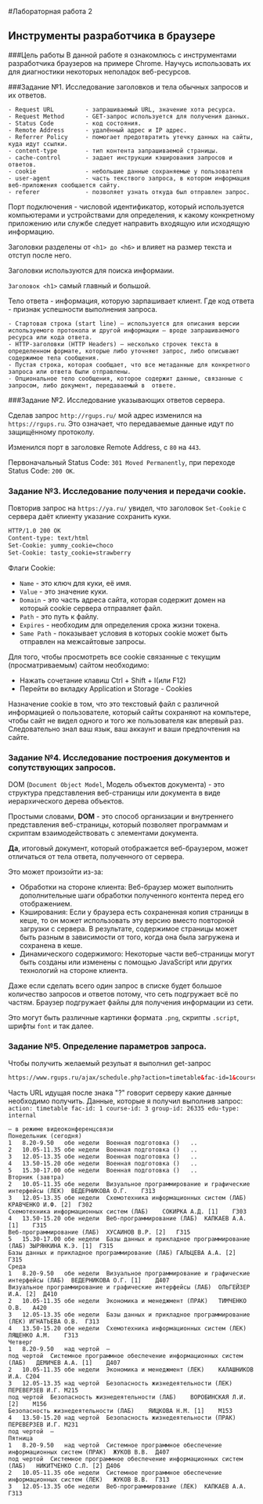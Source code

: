 #Лабораторная работа 2
## Инструменты разработчика в браузере
###Цель работы
В данной работе я ознакомлюсь с инструментами разработчика браузеров на примере Chrome. 
Научусь использовать их для диагностики некоторых неполадок веб-ресурсов.

###Задание №1. Исследование заголовков и тела обычных запросов и их ответов.
```shell
- Request URL         - запрашиваемый URL, значение хота ресурса.
- Request Method      - GET-запрос используется для получения данных.
- Status Code         - код состояния.
- Remote Address      - удалённый адрес и IP адрес.
- Referrer Policy     - помогает предотвратить утечку данных на сайты, куда идут ссылки.
- content-type        - тип контента запрашиваемой страницы.
- cache-control       - задает инструкции кэширования запросов и ответов.
- cookie              - небольшие данные сохраняемые у пользователя
- user-agent          - часть текствого запроса, в котором информация веб-приложения сообщается сайту.
- referer             - позволяет узнать откуда был отправлен запрос.
```
Порт подключения - числовой идентификатор, который используется компьютерами и устройствами для определения,
к какому конкретному приложению или службе следует направить входящую или исходящую информацию.

Заголовки разделены от `<h1> до <h6>` и влияет на размер текста и отступ после него.

Заголовки используются для поиска информаии.

`Заголовок <h1>` самый главный и большой.

Тело ответа - информация, которую зарпашивает клиент. Где код ответа - признак успешности выполнения запроса.
```shell
- Стартовая строка (start line) — используется для описания версии используемого протокола и другой информации — вроде запрашиваемого ресурса или кода ответа.
- HTTP-заголовки (HTTP Headers) — несколько строчек текста в определенном формате, которые либо уточняют запрос, либо описывают содержимое тела сообщения.
- Пустая строка, которая сообщает, что все метаданные для конкретного запроса или ответа были отправлены.
- Опциональное тело сообщения, которое содержит данные, связанные с запросом, либо документ, передаваемый в  ответе.
```

###Задание №2. Исследование указывающих ответов сервера.

Сделав запрос `http://rgups.ru/` мой адрес изменился на `https://rgups.ru`.
Это означает, что передаваемые данные идут по защищённому протоколу.

Изменился порт в заголовке Remote Address, c `80` на `443`.

Первоначальный Status Code: `301 Moved Permanently`, при переходе Status Code: `200 OK`.

### Задание №3. Исследование получения и передачи cookie.

Повторив запрос на `https://ya.ru/` увидел, что заголовок `Set-Cookie` с сервера даёт клиенту указание сохранить куки.

```html
HTTP/1.0 200 OK
Content-type: text/html
Set-Cookie: yummy_cookie=choco
Set-Cookie: tasty_cookie=strawberry
```

Флаги Cookie: 
- `Name` - это ключ для куки, её имя.
- `Value` - это значение куки.
- `Domain` - это часть адреса сайта, которая содержит домен на который cookie сервера отправляет файл.
- `Path` - это путь к файлу.
- `Expires` - необходим для определения срока жизни токена.
- `Same Path` - показывает условия в которых cookie может быть отправлен на межсайтовые запросы.

Для того, чтобы просмотреть все cookie связанные с текущим (просматриваемым) 
сайтом необходимо:  
- Нажать сочетание клавиш Ctrl + Shift + I(или F12) 
- Перейти во вкладку Application и Storage - Cookies  

Назначение cookie в том, что это текстовый файл с различной информацией о пользователе,
который сайты сохраняют на компьтере, чтобы сайт не видел одного и того же пользователя 
как впервый раз. Следовательно знал ваш язык, ваш аккаунт и ваши предпочтения на сайте.

### Задание №4. Исследование построения документов и сопутствующих запросов.

DOM (`Document Object Model`, Модель объектов документа) - это структура представления веб-страницы
или документа в виде иерархического дерева объектов.

Простыми словами, **DOM** - это способ организации и внутреннего представления веб-страницы, который
позволяет программам и скриптам взаимодействовать с элементами документа.

**Да**, итоговый документ, который отображается веб-браузером, может отличаться от тела ответа, полученного от сервера.

Это может произойти из-за:
- Обработки на стороне клиента: Веб-браузер может выполнить дополнительные шаги обработки
полученного контента перед его отображением.
- Кэширования: Если у браузера есть сохраненная копия страницы в кеше, то он может использовать
эту версию вместо повторной загрузки с сервера. В результате, содержимое страницы может быть разным в
зависимости от того, когда она была загружена и сохранена в кеше.
- Динамического содержимого: Некоторые части веб-страницы могут быть созданы или изменены с помощью JavaScript или 
других технологий на стороне клиента.

Даже если сделать всего один запрос в списке будет большое количество запросов и ответов потому, что
сеть подгружает всё по частям. Браузер подгружает файлы для получения информации из сети.

Это могут быть различные картинки формата `.png`, скрипты `.script`, шрифты `font` и так далее.

### Задание №5. Определение параметров запроса.

Чтобы получить желаемый резульат я выполнил get-запрос
```html
https://www.rgups.ru/ajax/schedule.php?action=timetable&fac-id=1&course-id=3&group-id=26335&edu-type=internal`
```
Часть URL идущая после знака "?" говорит серверу какие данные необходимо получить.
 Данные, которые я получил выполнив запрос: `action: timetable fac-id: 1 course-id: 3 group-id: 26335 edu-type: internal`

```shell
– в режиме видеоконференцсвязи
Понедельник (сегодня)
1	8.20-9.50	обе недели	Военная подготовка ()	..	
2	10.05-11.35	обе недели	Военная подготовка ()	..	
3	12.05-13.35	обе недели	Военная подготовка ()	..	
4	13.50-15.20	обе недели	Военная подготовка ()	..	
5	15.30-17.00	обе недели	Военная подготовка ()	..	
Вторник (завтра)
2	10.05-11.35	обе недели	Визуальное программирование и графические интерфейсы (ЛЕК)	ВЕДЕРНИКОВА О.Г.	Г313
3	12.05-13.35	обе недели	Схемотехника информационных систем (ЛАБ)	КРАВЧЕНКО И.Ф. [2]	Г302
Схемотехника информационных систем (ЛАБ)	СОКИРКА А.Д. [1]	Г303
4	13.50-15.20	обе недели	Веб-программирование (ЛАБ)	КАПКАЕВ А.А. [1]	Г315
Веб-программирование (ЛАБ)	ХУСАИНОВ В.Р. [2]	Г315
5	15.30-17.00	обе недели	Базы данных и прикладное программирование (ЛАБ)	ЗЫРЯНКИНА К.Э. [1]	Г315
Базы данных и прикладное программирование (ЛАБ)	ГАЛЬЦЕВА А.А. [2]	Г315
Среда
1	8.20-9.50	обе недели	Визуальное программирование и графические интерфейсы (ЛАБ)	ВЕДЕРНИКОВА О.Г. [1]	Д407
Визуальное программирование и графические интерфейсы (ЛАБ)	ОЛЬГЕЙЗЕР И.А. [2]	Д410
2	10.05-11.35	обе недели	Экономика и менеджмент (ПРАК)	ТИМЧЕНКО О.В.	А420
3	12.05-13.35	обе недели	Базы данных и прикладное программирование (ЛЕК)	ИГНАТЬЕВА О.В.	Г313
4	13.50-15.20	обе недели	Схемотехника информационных систем (ЛЕК)	ЛЯЩЕНКО А.М.	Г313
Четверг
1	8.20-9.50	над чертой	—		
под чертой	Системное программное обеспечение информационных систем (ЛАБ)	ДЕМИЧЕВ А.А. [1]	Д407
2	10.05-11.35	обе недели	Экономика и менеджмент (ЛЕК)	КАЛАШНИКОВ И.А.	С204
3	12.05-13.35	над чертой	Безопасность жизнедеятельности (ЛЕК)	ПЕРЕВЕРЗЕВ И.Г.	М215
под чертой	Безопасность жизнедеятельности (ЛАБ)	ВОРОБИНСКАЯ Л.И. [2]	М156
Безопасность жизнедеятельности (ЛАБ)	ЯИЦКОВА Н.М. [1]	М153
4	13.50-15.20	над чертой	Безопасность жизнедеятельности (ПРАК)	ПЕРЕВЕРЗЕВ И.Г.	М231
под чертой	—		
Пятница
1	8.20-9.50	над чертой	Системное программное обеспечение информационных систем (ПРАК)	ЖУКОВ В.В.	Д407
под чертой	Системное программное обеспечение информационных систем (ЛАБ)	НИКИТЧЕНКО С.Л. [2]	Д406
2	10.05-11.35	обе недели	Системное программное обеспечение информационных систем (ЛЕК)	ЖУКОВ В.В.	Г313
3	12.05-13.35	обе недели	Веб-программирование (ЛЕК)	КАПКАЕВ А.А.	Г313
```
